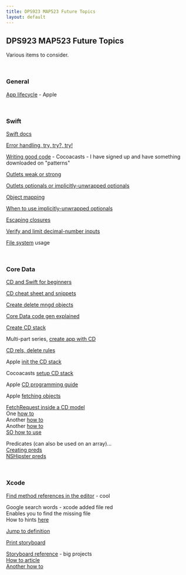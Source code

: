```yaml
---
title: DPS923 MAP523 Future Topics
layout: default
---
```


## DPS923 MAP523 Future Topics

Various items to consider.

<br>

### General

[App lifecycle](https://developer.apple.com/library/archive/documentation/iPhone/Conceptual/iPhoneOSProgrammingGuide/TheAppLifeCycle/TheAppLifeCycle.html) - Apple

<br>

### Swift

[Swift docs](https://docs.swift.org/swift-book/GuidedTour/GuidedTour.html)

[Error handling, try, try?, try!](https://medium.com/@JoyceMatos/error-handling-in-swift-3-try-try-and-try-f19705e32ff4)

[Writing good code](https://cocoacasts.com) - Cocoacasts - I have signed up and have something downloaded on "patterns"

[Outlets weak or strong](https://cocoacasts.com/should-outlets-be-weak-or-strong/)

[Outlets optionals or implicitly-unwrapped optionals](https://cocoacasts.com/should-outlets-be-optionals-or-implicitly-unwrapped-optionals)

[Object mapping](https://medium.com/nsistanbul/object-mapping-in-swift-d9cd7ecd47dd)

[When to use implicitly-unwrapped optionals](https://cocoacasts.com/when-should-you-use-implicitly-unwrapped-optionals/)

[Escaping closures](https://docs.swift.org/swift-book/LanguageGuide/Closures.html)

[Verify and limit decimal-number inputs](https://www.markusbodner.com/2017/06/20/how-to-verify-and-limit-decimal-number-inputs-in-ios-with-swift/)

[File system](https://developer.apple.com/library/archive/documentation/FileManagement/Conceptual/FileSystemProgrammingGuide/FileSystemOverview/FileSystemOverview.html) usage

<br>

### Core Data

[CD and Swift for beginners](https://medium.com/xcblog/core-data-with-swift-4-for-beginners-1fc067cca707)

[CD cheat sheet and snippets](https://www.andrewcbancroft.com/2015/02/18/core-data-cheat-sheet-for-swift-ios-developers/)

[Create delete mngd objects](https://developer.apple.com/library/archive/documentation/DataManagement/Conceptual/CoreDataSnippets/Articles/creating.html#//apple_ref/doc/uid/TP40008286-SW1)

[Core Data code gen explained](https://medium.com/@kahseng.lee123/core-data-codegen-explained-462c30341041)

[Create CD stack](https://www.andrewcbancroft.com/2017/04/16/creating-the-core-data-stack-with-backwards-compatibility-in-swift/)

Multi-part series, [create app with CD](https://medium.com/@maddy.lucky4u/swift-4-core-data-part-2-creating-a-simple-app-c4eded1fa55f)

[CD rels, delete rules](http://iosdose.com/wp/2018/03/26/swift-core-data/)

Apple [init the CD stack](https://developer.apple.com/library/archive/documentation/Cocoa/Conceptual/CoreData/InitializingtheCoreDataStack.html)

Cocoacasts [setup CD stack](https://cocoacasts.com/setting-up-the-core-data-stack-with-nspersistentcontainer)

Apple [CD programming guide](https://developer.apple.com/library/archive/documentation/Cocoa/Conceptual/CoreData/nsfetchedresultscontroller.html#//apple_ref/doc/uid/TP40001075-CH8-SW1)

Apple [fetching objects](https://developer.apple.com/library/archive/documentation/Cocoa/Conceptual/CoreData/FetchingObjects.html)

[FetchRequest inside a CD model](https://www.google.com/search?client=safari&rls=en&q=fetchrequesttemplateforname&ie=UTF-8&oe=UTF-8)  
One [how to](http://blog.mallow-tech.com/2016/01/fetchrequest-template/)  
Another [how to](http://blog.mallow-tech.com/2016/06/fetchedresultscontrollerfrc-part-1/)  
Another [how to](https://wpguru.co.uk/2013/03/how-to-create-a-fetch-request-in-the-xcode-model-editor/)  
[SO how to use](https://stackoverflow.com/questions/40561651/how-to-use-a-fetch-request-from-xcdatamodeld)  

Predicates (can also be used on an array)...  
[Creating preds](https://developer.apple.com/library/archive/documentation/Cocoa/Conceptual/Predicates/Articles/pCreating.html#//apple_ref/doc/uid/TP40001793)  
[NSHipster preds](https://nshipster.com/nspredicate/)

<br>

### Xcode

[Find method references in the editor](https://stackoverflow.com/questions/7145045/find-method-references-in-xcode) - cool

Google search words - xcode added file red  
Enables you to find the missing file  
How to hints [here](https://stackoverflow.com/questions/4613358/move-xcode-project-causes-red-textmissing-files-from-project/14839049)

[Jump to definition](https://stackoverflow.com/questions/44497436/ios-shortcut-for-jumping-to-definition-in-xcode-9/44923604)

[Print storyboard](https://www.google.com/search?client=safari&rls=en&q=xcode+9+print+storyboard&ie=UTF-8&oe=UTF-8)

[Storyboard reference](https://www.google.com/search?client=safari&rls=en&q=Storyboard+Reference&ie=UTF-8&oe=UTF-8) - big projects  
[How to article](https://medium.com/@eliothan/mastering-the-storyboard-storyboard-reference-77beb40e302e)  
[Another how to](https://www.hackingwithswift.com/example-code/xcode/how-to-use-storyboard-references-to-simplify-your-storyboards)  

<br>